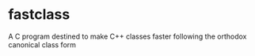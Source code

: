 # fastclass
A C program destined to make C++ classes faster following the orthodox canonical class form
